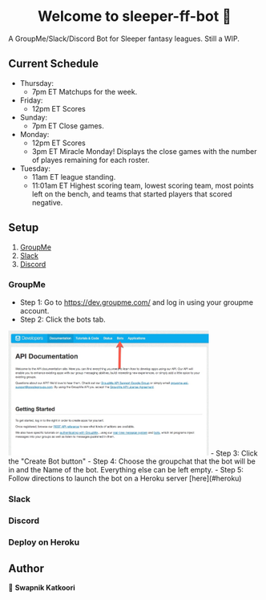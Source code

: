 <h1 align="center">Welcome to sleeper-ff-bot 👋</h1>
<p>
</p>

A GroupMe/Slack/Discord Bot for Sleeper fantasy leagues. Still a WIP.

## Current Schedule
- Thursday: 
     - 7pm ET Matchups for the week.
- Friday:
     - 12pm ET Scores
- Sunday:
     - 7pm ET Close games. 
- Monday: 
     - 12pm ET Scores
     - 3pm ET Miracle Monday! Displays the close games with the number of playes remaining for each roster. 
- Tuesday: 
     - 11am ET league standing.
     - 11:01am ET Highest scoring team, lowest scoring team, most points left on the bench, and teams that started players that scored negative.


## Setup
1. [ GroupMe ](#groupme) 
2. [ Slack ](#slack)
3. [ Discord ](#discord)

<a name="groupme"></a>
### GroupMe
- Step 1: Go to https://dev.groupme.com/ and log in using your groupme account.
- Step 2: Click the bots tab.
<img src="/Media/groupme/groupme1.jpeg" width="400"/>
- Step 3: Click the "Create Bot button"
- Step 4: Choose the groupchat that the bot will be in and the Name of the bot. Everything else can be left empty.
- Step 5: Follow directions to launch the bot on a Heroku server [here](#heroku)

<a name="slack"></a>
### Slack

<a name="discord"></a>
### Discord


<a name="heroku"></a>
### Deploy on Heroku

## Author

👤 **Swapnik Katkoori**




